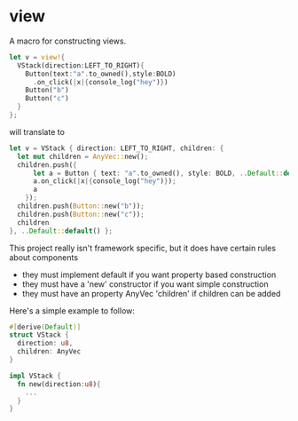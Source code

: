 # view

A macro for constructing views.

```rust
let v = view!{
  VStack(direction:LEFT_TO_RIGHT){
    Button(text:"a".to_owned(),style:BOLD)
      .on_click(|x|{console_log("hey")})
    Button("b")
    Button("c")
  }
};
```

will translate to

```rust
let v = VStack { direction: LEFT_TO_RIGHT, children: {
  let mut children = AnyVec::new();
  children.push({
      let a = Button { text: "a".to_owned(), style: BOLD, ..Default::default() };
      a.on_click(|x|{console_log("hey")});
      a
    });
  children.push(Button::new("b"));
  children.push(Button::new("c"));
  children
}, ..Default::default() };
```

This project really isn't framework specific, but it does have certain rules about components

* they must implement default if you want property based construction
* they must have a 'new' constructor if you want simple construction
* they must have an property AnyVec 'children' if children can be added

Here's a simple example to follow:

```rust
#[derive(Default)]
struct VStack {
  direction: u8,
  children: AnyVec
}

impl VStack {
  fn new(direction:u8){
    ...
  }
}
```
